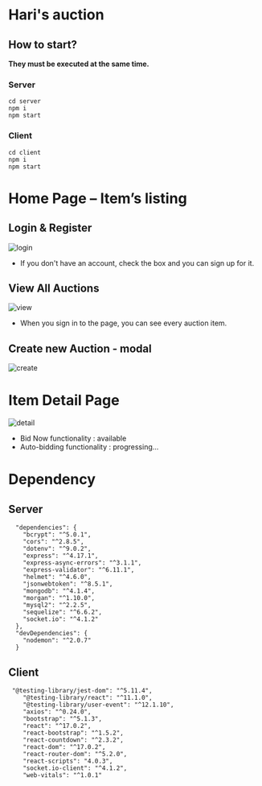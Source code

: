 # Hari's auction

## How to start?
**They must be executed at the same time.**

### Server
```
cd server
npm i
npm start
```

### Client
```
cd client
npm i
npm start
```


# Home Page – Item’s listing
## Login & Register
![login](https://user-images.githubusercontent.com/63278754/140778158-10cfa1d7-236d-446d-928f-1332d1fed75c.png)
* If you don't have an account, check the box and you can sign up for it.

## View All Auctions
![view](https://user-images.githubusercontent.com/63278754/140778161-5e709a31-2fc0-4459-825f-336bbd64531e.png)
* When you sign in to the page, you can see every auction item.

## Create new Auction - modal
![create](https://user-images.githubusercontent.com/63278754/140778152-320ea8cd-5c28-4f64-b490-b92b080b6e4a.png)

# Item Detail Page  
![detail](https://user-images.githubusercontent.com/63278754/140778157-045da0c4-5c23-44ec-9cc1-788977109e13.png)
* Bid Now functionality : available
* Auto-bidding functionality : progressing...


# Dependency 
## Server
```
  "dependencies": {
    "bcrypt": "^5.0.1",
    "cors": "^2.8.5",
    "dotenv": "^9.0.2",
    "express": "^4.17.1",
    "express-async-errors": "^3.1.1",
    "express-validator": "^6.11.1",
    "helmet": "^4.6.0",
    "jsonwebtoken": "^8.5.1",
    "mongodb": "^4.1.4",
    "morgan": "^1.10.0",
    "mysql2": "^2.2.5",
    "sequelize": "^6.6.2",
    "socket.io": "^4.1.2"
  },
  "devDependencies": {
    "nodemon": "^2.0.7"
  }
```
## Client
```
 "@testing-library/jest-dom": "^5.11.4",
    "@testing-library/react": "^11.1.0",
    "@testing-library/user-event": "^12.1.10",
    "axios": "^0.24.0",
    "bootstrap": "^5.1.3",
    "react": "^17.0.2",
    "react-bootstrap": "^1.5.2",
    "react-countdown": "^2.3.2",
    "react-dom": "^17.0.2",
    "react-router-dom": "^5.2.0",
    "react-scripts": "4.0.3",
    "socket.io-client": "^4.1.2",
    "web-vitals": "^1.0.1"
```
